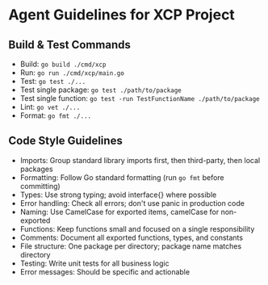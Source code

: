 # Agent Guidelines for XCP Project

## Build & Test Commands
- Build: `go build ./cmd/xcp`
- Run: `go run ./cmd/xcp/main.go`
- Test: `go test ./...`
- Test single package: `go test ./path/to/package`
- Test single function: `go test -run TestFunctionName ./path/to/package`
- Lint: `go vet ./...`
- Format: `go fmt ./...`

## Code Style Guidelines
- Imports: Group standard library imports first, then third-party, then local packages
- Formatting: Follow Go standard formatting (run `go fmt` before committing)
- Types: Use strong typing; avoid interface{} where possible
- Error handling: Check all errors; don't use panic in production code
- Naming: Use CamelCase for exported items, camelCase for non-exported
- Functions: Keep functions small and focused on a single responsibility
- Comments: Document all exported functions, types, and constants
- File structure: One package per directory; package name matches directory
- Testing: Write unit tests for all business logic
- Error messages: Should be specific and actionable